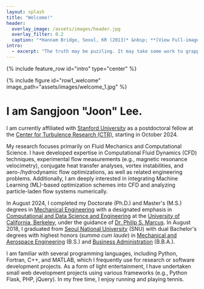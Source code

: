 ```yaml
---
layout: splash
title: "Welcome!"
header:
  overlay_image: /assets/images/header.jpg
  overlay_filter: 0.2
  caption: "*Hannam Bridge, Seoul, KR (2013)* &nbsp; **[View Full-image](https://sangjoonlee.info/assets/photographs/hannam_bridge_seoul_2013.jpg)**"
intro: 
  - excerpt: "The truth may be puzzling. It may take some work to grapple with. It may be counterintuitive. It may contradict deeply held prejudices. It may not be consonant with what we desperately want to be true. **But our preferences do not determine what's true.** &nbsp; <small>- *Carl Sagan*</small>"
---
```


{% include feature_row id="intro" type="center" %}

{% include figure id="row1_welcome" image_path="assets/images/welcome_1.jpg" %}

# I am Sangjoon "Joon" Lee.

I am currently affiliated with [Stanford University](https://www.stanford.edu/) as a postdoctoral fellow at the [Center for Turbulence Research (CTR)](https://ctr.stanford.edu/), starting in October 2024.

My research focuses primarily on Fluid Mechanics and Computational Science. I have developed expertise in Computational Fluid Dynamics (CFD) techniques, experimental flow measurements (e.g., magnetic resonance velocimetry), conjugate heat transfer analyses, vortex instabilities, and aero-/hydrodynamic flow optimizations, as well as related engineering problems. Additionally, I am deeply interested in integrating Machine Learning (ML)-based optimization schemes into CFD and analyzing particle-laden flow systems numerically.

In August 2024, I completed my Doctorate (Ph.D.) and Master's (M.S.) degrees in [Mechanical Engineering](https://me.berkeley.edu/) with a designated emphasis in [Computational and Data Science and Engineering](https://data.berkeley.edu/decdse/) at the [University of California, Berkeley](https://www.berkeley.edu/), under the guidance of [Dr. Philip S. Marcus](https://me.berkeley.edu/people/philip-s-marcus/). In August 2018, I graduated from [Seoul National University](https://useoul.edu/) (SNU) with dual Bachelor's degrees with highest honors (*summa cum laude*) in [Mechanical and Aerospace Engineering](http://me.snu.ac.kr/en) (B.S.) and [Business Administration](http://cba.snu.ac.kr/en) (B.B.A.).

<!-- I was a researcher in the [Energy and Environmental Flow Lab](http://eeflow.snu.ac.kr/) at SNU, directed by [Dr. Wontae Hwang](http://me.snu.ac.kr/node/141). Under the guidance of [Dr. Haecheon Choi](http://me.snu.ac.kr/node/116), I wrote my B.S. thesis, "Large eddy simulation of flow around a rotating small vertical axis wind turbine using an immersed boundary method." -->

I am familiar with several programming languages, including Python, Fortran, C++, and MATLAB, which I frequently use for research or software development projects. As a form of light entertainment, I have undertaken small web development projects using various frameworks (e.g., Python Flask, PHP, jQuery). In my free time, I enjoy running and playing tennis.
<style>
figure {
	margin-bottom: 0px;
}
</style>